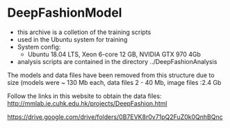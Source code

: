 # DeepFashionModel
- this archive is a colletion of the training scripts
- used in the Ubuntu system for training
- System config:
  -  Ubuntu 18.04 LTS, Xeon 6-core 12 GB, NVIDIA GTX 970 4Gb
- analysis scripts are contained in the directory ../DeepFashionAnalysis

The models and data files have been removed from this structure due to size
(models were ~ 130 Mb each, data files 2 - 40 Mb, image files :2.4 Gb

Follow the links in this website to obtain the data files:
http://mmlab.ie.cuhk.edu.hk/projects/DeepFashion.html

https://drive.google.com/drive/folders/0B7EVK8r0v71pQ2FuZ0k0QnhBQnc
